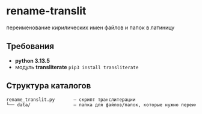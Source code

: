 # rename-translit

переименование кирилических имен файлов и папок в латиницу

## Требования
 - **python 3.13.5**
 - модуль **transliterate**
   ``pip3 install transliterate``

## Структура каталогов
```HTML
rename_translit.py       — скрипт транслитерации
└── data/                — папка для файлов/папок, которые нужно переименовать
```

